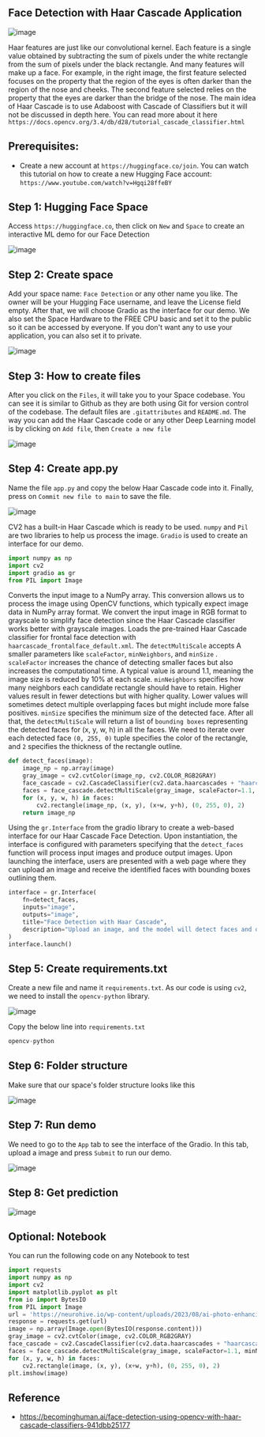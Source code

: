 ## Face Detection with Haar Cascade Application

![image](https://github.com/hughiephan/DPL/assets/16631121/b11d9e21-8cd7-4c2b-81e5-56fa00e3d7a7)

Haar features are just like our convolutional kernel. Each feature is a single value obtained by subtracting the sum of pixels under the white rectangle from the sum of pixels under the black rectangle. And many features will make up a face. For example, in the right image, the first feature selected focuses on the property that the region of the eyes is often darker than the region of the nose and cheeks. The second feature selected relies on the property that the eyes are darker than the bridge of the nose. The main idea of Haar Cascade is to use Adaboost with Cascade of Classifiers but it will not be discussed in depth here. You can read more about it here `https://docs.opencv.org/3.4/db/d28/tutorial_cascade_classifier.html`

## Prerequisites:
- Create a new account at `https://huggingface.co/join`. You can watch this tutorial on how to create a new Hugging Face account: `https://www.youtube.com/watch?v=Hgqi28ffeBY`

## Step 1: Hugging Face Space

Access `https://huggingface.co`, then click on `New` and `Space` to create an interactive ML demo for our Face Detection

![image](https://github.com/hughiephan/DPL/assets/16631121/88579fdd-21a4-4d91-8637-ab9f8e49f8cd)

## Step 2: Create space

Add your space name: `Face Detection` or any other name you like. The owner will be your Hugging Face username, and leave the License field empty. After that, we will choose Gradio as the interface for our demo. We also set the Space Hardware to the FREE CPU basic and set it to the public so it can be accessed by everyone. If you don't want any to use your application, you can also set it to private.

![image](https://github.com/hughiephan/DPL/assets/16631121/6f2c2416-623c-43a8-be9e-076781071bd2)

## Step 3: How to create files

After you click on the `Files`, it will take you to your Space codebase. You can see it is similar to Github as they are both using Git for version control of the codebase. The default files are `.gitattributes` and `README.md`. The way you can add the Haar Cascade code or any other Deep Learning model is by clicking on `Add file`, then `Create a new file`

![image](https://github.com/hughiephan/DPL/assets/16631121/2243df05-1b9e-4655-be50-a807b233e579)

## Step 4: Create app.py

Name the file `app.py` and copy the below Haar Cascade code into it. Finally, press on `Commit new file to main` to save the file. 

![image](https://github.com/hughiephan/DPL/assets/16631121/5ae9de89-5ada-4479-bbab-03bbdcd932ef)

CV2 has a built-in Haar Cascade which is ready to be used. `numpy` and `Pil` are two libraries to help us process the image. `Gradio` is used to create an interface for our demo.

```python
import numpy as np
import cv2
import gradio as gr
from PIL import Image
```

Converts the input image to a NumPy array. This conversion allows us to process the image using OpenCV functions, which typically expect image data in NumPy array format. We convert the input image in RGB format to grayscale to simplify face detection since the Haar Cascade classifier works better with grayscale images. Loads the pre-trained Haar Cascade classifier for frontal face detection with `haarcascade_frontalface_default.xml`. The `detectMultiScale` accepts  A smaller parameters like  `scaleFactor`, `minNeighbors`, and `minSize` . `scaleFactor` increases the chance of detecting smaller faces but also increases the computational time. A typical value is around 1.1, meaning the image size is reduced by 10% at each scale. `minNeighbors` specifies how many neighbors each candidate rectangle should have to retain. Higher values result in fewer detections but with higher quality. Lower values will sometimes detect multiple overlapping faces but might include more false positives. `minSize` specifies the minimum size of the detected face. After all that, the `detectMultiScale` will return a list of  `bounding boxes` representing the detected faces for (x, y, w, h) in all the faces. We need to iterate over each detected face `(0, 255, 0)` tuple specifies the color of the rectangle, and `2` specifies the thickness of the rectangle outline.

```python
def detect_faces(image):
    image_np = np.array(image)
    gray_image = cv2.cvtColor(image_np, cv2.COLOR_RGB2GRAY)
    face_cascade = cv2.CascadeClassifier(cv2.data.haarcascades + "haarcascade_frontalface_default.xml")
    faces = face_cascade.detectMultiScale(gray_image, scaleFactor=1.1, minNeighbors=5, minSize=(30, 30))
    for (x, y, w, h) in faces:
        cv2.rectangle(image_np, (x, y), (x+w, y+h), (0, 255, 0), 2)
    return image_np
```

Using the `gr.Interface` from the gradio library to create a web-based interface for our Haar Cascade Face Detection. Upon instantiation, the interface is configured with parameters specifying that the `detect_faces` function will process input images and produce output images. Upon launching the interface, users are presented with a web page where they can upload an image and receive the identified faces with bounding boxes outlining them. 

```python
interface = gr.Interface(
    fn=detect_faces,
    inputs="image",
    outputs="image",
    title="Face Detection with Haar Cascade",
    description="Upload an image, and the model will detect faces and draw bounding boxes around them.",
)
interface.launch()
```

## Step 5: Create requirements.txt

Create a new file and name it `requirements.txt`. As our code is using `cv2`, we need to install the `opencv-python` library.

![image](https://github.com/hughiephan/DPL/assets/16631121/c1b357f2-8099-4d70-9ea9-cd41ed457301)

Copy the below line into `requirements.txt`

```python
opencv-python
```

## Step 6: Folder structure

Make sure that our space's folder structure looks like this

![image](https://github.com/hughiephan/DPL/assets/16631121/5bb795e4-a863-4686-9ece-f17836b8797d)

## Step 7: Run demo

We need to go to the `App` tab to see the interface of the Gradio. In this tab, upload a image and press `Submit` to run our demo.

![image](https://github.com/hughiephan/DPL/assets/16631121/05280682-042a-4dd8-ad00-ecbc35edcd3e)

## Step 8: Get prediction

![image](https://github.com/hughiephan/DPL/assets/16631121/27618bfd-515f-4d97-a641-9797e58f79f1)

## Optional: Notebook

You can run the following code on any Notebook to test 

```python
import requests
import numpy as np
import cv2
import matplotlib.pyplot as plt
from io import BytesIO
from PIL import Image
url = 'https://neurohive.io/wp-content/uploads/2023/08/ai-photo-enhancing-scaled.jpeg'
response = requests.get(url)
image = np.array(Image.open(BytesIO(response.content)))
gray_image = cv2.cvtColor(image, cv2.COLOR_RGB2GRAY)
face_cascade = cv2.CascadeClassifier(cv2.data.haarcascades + "haarcascade_frontalface_default.xml")
faces = face_cascade.detectMultiScale(gray_image, scaleFactor=1.1, minNeighbors=5, minSize=(30, 30))
for (x, y, w, h) in faces:
    cv2.rectangle(image, (x, y), (x+w, y+h), (0, 255, 0), 2)
plt.imshow(image)
```

## Reference
- https://becominghuman.ai/face-detection-using-opencv-with-haar-cascade-classifiers-941dbb25177
